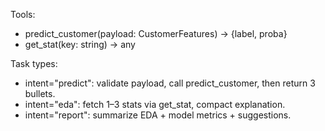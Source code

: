Tools:

- predict_customer(payload: CustomerFeatures) -> {label, proba}
- get_stat(key: string) -> any

Task types:

- intent="predict": validate payload, call predict_customer, then return 3 bullets.
- intent="eda": fetch 1–3 stats via get_stat, compact explanation.
- intent="report": summarize EDA + model metrics + suggestions.
